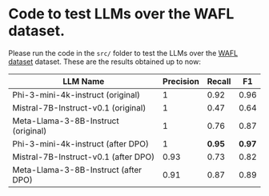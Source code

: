 # Code to test LLMs over the WAFL dataset.

Please run the code in the `src/` folder to test the LLMs over the [WAFL dataset](https://huggingface.co/datasets/fractalego/wafl-functions-dataset) dataset.
These are the results obtained up to now:

| LLM Name                               | Precision | Recall   | F1       |
|----------------------------------------|-----------|----------|----------|
| Phi-3-mini-4k-instruct (original)     | 1         | 0.92     | 0.96     |
| Mistral-7B-Instruct-v0.1 (original)   | 1         | 0.47     | 0.64     |
| Meta-Llama-3-8B-Instruct (original)   | 1         | 0.76     | 0.87     |
| Phi-3-mini-4k-instruct (after DPO)    | 1         | **0.95** | **0.97** |
| Mistral-7B-Instruct-v0.1 (after DPO)  | 0.93      | 0.73     | 0.82     |`
| Meta-Llama-3-8B-Instruct (after DPO)  | 0.91      | 0.87     | 0.89     |`